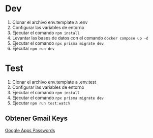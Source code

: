 # Dev

1. Clonar el archivo env.template a .env
2. Configurar las variables de entorno
3. Ejecutar el comando ```npm install```
4. Levantar las bases de datos con el comando ```docker compose up -d```
5. Ejecutar el comando ```npx prisma migrate dev```
6. Ejecutar ```npm run dev```

# Test

1. Clonar el archivo env.template a .env.test
2. Configurar las variables de entorno
3. Ejecutar el comando ```npm install```
4. Ejecutar el comando ```npx prisma migrate dev```
5. Ejecutar ```npm run test:watch```

## Obtener Gmail Keys

[Google Apps Passwords](https://myaccount.google.com/u/0/apppasswords)
